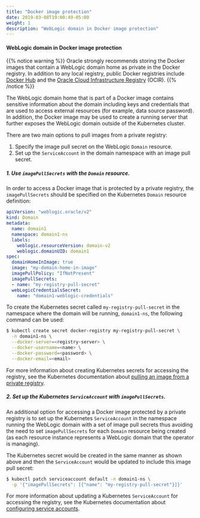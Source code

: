 ```yaml
---
title: "Docker image protection"
date: 2019-03-08T19:00:49-05:00
weight: 1
description: "WebLogic domain in Docker image protection"
---
```


#### WebLogic domain in Docker image protection

{{% notice warning %}}
Oracle strongly recommends storing the Docker images that contain a
WebLogic domain home as private in the Docker registry.
In addition to any local registry, public Docker registries include
[Docker Hub](https://hub.docker.com/) and the
[Oracle Cloud Infrastructure Registry](https://cloud.oracle.com/containers/registry) (OCIR).
{{% /notice %}}

The WebLogic domain home that is part of a Docker image contains sensitive
information about the domain including keys and credentials that are used to
access external resources (for example, data source password). In addition, the Docker image
may be used to create a running server that further exposes the WebLogic domain
outside of the Kubernetes cluster.

There are two main options to pull images from a private registry:

1. Specify the image pull secret on the WebLogic `Domain` resource.
2. Set up the `ServiceAccount` in the domain namespace with an image pull secret.


##### 1. Use `imagePullSecrets` with the `Domain` resource.

In order to access a Docker image that is protected by a private registry, the
`imagePullSecrets` should be specified on the Kubernetes `Domain` resource definition:
``` yaml
apiVersion: "weblogic.oracle/v2"
kind: Domain
metadata:
  name: domain1
  namespace: domain1-ns
  labels:
    weblogic.resourceVersion: domain-v2
    weblogic.domainUID: domain1
spec:
  domainHomeInImage: true
  image: "my-domain-home-in-image"
  imagePullPolicy: "IfNotPresent"
  imagePullSecrets:
  - name: "my-registry-pull-secret"
  webLogicCredentialsSecret:
    name: "domain1-weblogic-credentials"
```
To create the Kubernetes secret called `my-registry-pull-secret` in
the namespace where the domain will be running, `domain1-ns`, the following
command can be used:
```bash
$ kubectl create secret docker-registry my-registry-pull-secret \
  -n domain1-ns \
  --docker-server=<registry-server> \
  --docker-username=<name> \
  --docker-password=<password> \
  --docker-email=<email>
```

For more information about creating Kubernetes secrets for accessing
the registry, see the Kubernetes documentation about
[pulling an image from a private registry](https://kubernetes.io/docs/tasks/configure-pod-container/pull-image-private-registry/).

##### 2. Set up the Kubernetes `ServiceAccount` with `imagePullSecrets`.

An additional option for accessing a Docker image protected by a private registry
is to set up the Kubernetes `ServiceAccount` in the namespace running the
WebLogic domain with a set of image pull secrets thus avoiding the need to
set `imagePullSecrets` for each `Domain` resource being created (as each resource
instance represents a WebLogic domain that the operator is managing).

The Kubernetes secret would be created in the same manner as shown above and then the
`ServiceAccount` would be updated to include this image pull secret:
```bash
$ kubectl patch serviceaccount default -n domain1-ns \
  -p '{"imagePullSecrets": [{"name": "my-registry-pull-secret"}]}'
```

For more information about updating a Kubernetes `ServiceAccount`
for accessing the registry, see the Kubernetes documentation about
[configuring service accounts](https://kubernetes.io/docs/tasks/configure-pod-container/configure-service-account/#add-imagepullsecrets-to-a-service-account).
